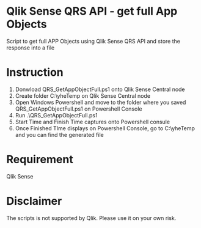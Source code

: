 # Qlik Sense QRS API - get full App Objects
Script to get full APP Objects using Qlik Sense QRS API and store the response into a file

# Instruction
1. Donwload QRS_GetAppObjectFull.ps1 onto Qlik Sense Central node
2. Create folder C:\yheTemp on Qlik Sense Central node
3. Open Windows Powershell and move to the folder where you saved QRS_GetAppObjectFull.ps1 on Powershell Console
4. Run .\QRS_GetAppObjectFull.ps1
5. Start Time and Finish Time captures onto Powershell consule
6. Once Finished TIme displays on Powershell Console, go to C:\yheTemp and you can find the generated file

# Requirement
Qlik Sense

# Disclaimer
The scripts is not supported by Qlik. Please use it on your own risk.
